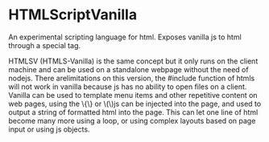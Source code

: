 # HTMLScriptVanilla
An experimental scripting language for html. Exposes vanilla js to html through a special tag.

<p>HTMLSV (HTMLS-Vanilla) is the same concept but it only runs on the client machine and can be used 
on a standalone webpage without the need of nodejs. There arelimitations on this version, the 
#include function of htmls will not work in vanilla because js has no ability to open files on a 
client.  Vanilla can be used to template menu items and other repetitive content on web pages, 
using the \{\} or \(\)js can be injected into the page, and used to output a string of formatted 
html into the page.  This can let one line of html become many more using a loop, or using complex 
layouts based on page input or using js objects.  </p>
